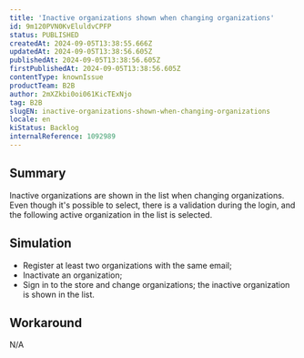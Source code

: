 ```yaml
---
title: 'Inactive organizations shown when changing organizations'
id: 9m120PVN0KvEluldvCPFP
status: PUBLISHED
createdAt: 2024-09-05T13:38:55.666Z
updatedAt: 2024-09-05T13:38:56.605Z
publishedAt: 2024-09-05T13:38:56.605Z
firstPublishedAt: 2024-09-05T13:38:56.605Z
contentType: knownIssue
productTeam: B2B
author: 2mXZkbi0oi061KicTExNjo
tag: B2B
slugEN: inactive-organizations-shown-when-changing-organizations
locale: en
kiStatus: Backlog
internalReference: 1092989
---
```


## Summary


Inactive organizations are shown in the list when changing organizations. Even though it's possible to select, there is a validation during the login, and the following active organization in the list is selected.


##

## Simulation



- Register at least two organizations with the same email;
- Inactivate an organization;
- Sign in to the store and change organizations; the inactive organization is shown in the list.


##

## Workaround


N/A




